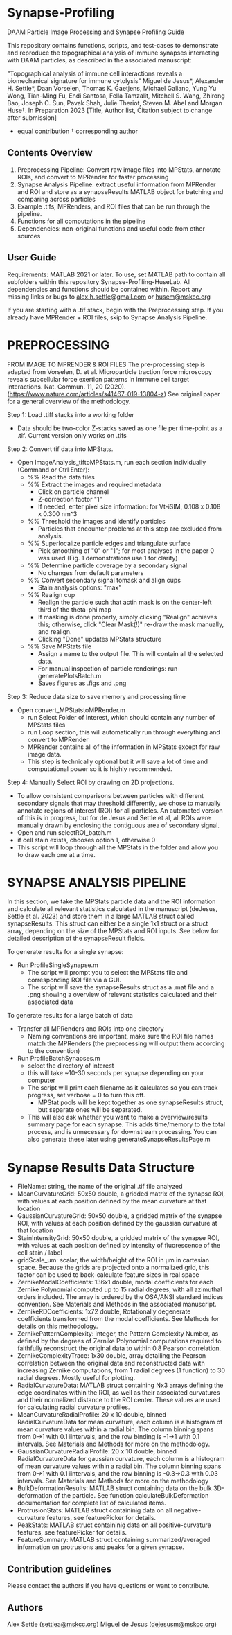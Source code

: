 # Synapse-Profiling

DAAM Particle Image Processing and Synapse Profiling Guide

This repository contains functions, scripts, and test-cases to demonstrate and reproduce the topographical analysis of immune synapses interacting with DAAM particles, as described in the associated manuscript: 

"Topographical analysis of immune cell interactions reveals a biomechanical signature for immune cytolysis"
Miguel de Jesus*, Alexander H. Settle*, Daan Vorselen, Thomas K. Gaetjens, Michael Galiano, Yung Yu Wong, Tian-Ming Fu, Endi Santosa, Fella Tamzalit, Mitchell S. Wang, Zhirong Bao, Joseph C. Sun, Pavak Shah, Julie Theriot, Steven M. Abel and Morgan Huse†.
In Preparation 2023 [Title, Author list, Citation subject to change after submission] 

* equal contribution
† corresponding author


## Contents Overview
1. Preprocessing Pipeline: Convert raw image files into MPStats, annotate ROIs, and convert to MPRender for faster processing
2. Synapse Analysis Pipeline: extract useful information from MPRender and ROI and store as a synapseResults MATLAB object for batching and comparing across particles
3. Example .tifs, MPRenders, and ROI files that can be run through the pipeline. 
4. Functions for all computations in the pipeline
5. Dependencies: non-original functions and useful code from other sources 


## User Guide
Requirements: MATLAB 2021 or later.
To use, set MATLAB path to contain all subfolders within this repository Synapse-Profiling-HuseLab. All dependencies and functions should be contained within. Report any missing links or bugs to alex.h.settle@gmail.com or husem@mskcc.org

If you are starting with a .tif stack, begin with the Preprocessing step. If you already have MPRender + ROI files, skip to Synapse Analysis Pipeline.


# PREPROCESSING

FROM IMAGE TO MPRENDER & ROI FILES
The pre-processing step is adapted from Vorselen, D. et al. Microparticle traction force microscopy reveals subcellular force exertion patterns in immune cell target interactions. Nat. Commun. 11, 20 (2020). (https://www.nature.com/articles/s41467-019-13804-z)
See original paper for a general overview of the methodology. 

Step 1: Load .tiff stacks into a working folder
- Data should be two-color Z-stacks saved as one file per time-point as a .tif. Current version only works on .tifs 

Step 2: Convert tif data into MPStats. 
- Open ImageAnalysis_tiftoMPStats.m, run each section individually (Command or Ctrl Enter):
	- %% Read the data files
	- %% Extract the images and required metadata
		- Click on particle channel
		- Z-correction factor "1"
		- If needed, enter pixel size information: for Vt-iSIM, 0.108 x 0.108 x 0.300 nm^3
	- %% Threshold the images and identify particles
		- Particles that encounter problems at this step are excluded from analysis. 
	- %% Superlocalize particle edges and triangulate surface
		- Pick smoothing of "0" or "1"; for most analyses in the paper 0 was used (Fig. 1 demonstrations use 1 for clarity)
	- %% Determine particle coverage by a secondary signal
		- No changes from default parameters
	- %% Convert secondary signal tomask and align cups
		- Stain analysis options: "max"
	- %% Realign cup
		- Realign the particle such that actin mask is on the center-left third of the theta-phi map
		- If masking is done properly, simply clicking "Realign" achieves this; otherwise, click "Clear Mask(!)" re-draw the mask manually, and realign.
		- Clicking "Done" updates MPStats structure
	- %% Save MPStats file
		- Assign a name to the output file. This will contain all the selected data.
		- For manual inspection of particle renderings: run generatePlotsBatch.m
		- Saves figures as .figs and .png 
		
Step 3: Reduce data size to save memory and processing time
- Open convert_MPStatstoMPRender.m
	- run Select Folder of Interest, which should contain any number of MPStats files
	- run Loop section, this will automatically run through everything and convert to MPRender
	- MPRender contains all of the information in MPStats except for raw image data. 
	- This step is technically optional but it will save a lot of time and computational power so it is highly recommended.


Step 4: Manually Select ROI by drawing on 2D projections. 
- To allow consistent comparisons between particles with different secondary signals that may threshold differently, we chose to manually annotate regions of interest (ROI) for all particles. An automated version of this is in progress, but for de Jesus and Settle et al, all ROIs were manually drawn by enclosing the contiguous area of secondary signal. 
- Open and run selectROI_batch.m
- if cell stain exists, chooses option 1, otherwise 0
- This script will loop through all the MPStats in the folder and allow you to draw each one at a time.




# SYNAPSE ANALYSIS PIPELINE
In this section, we take the MPStats particle data and the ROI information and calculate all relevant statistics calculated in the manuscript (deJesus, Settle et al. 2023) and store them in a large MATLAB struct called synapseResults. This struct can either be a single 1x1 struct or a struct array, depending on the size of the MPStats and ROI inputs. See below for detailed description of the synapseResult fields.

To generate results for a single synapse:
- Run ProfileSingleSynapse.m
	- The script will prompt you to select the MPStats file and corresponding ROI file via a GUI.
	- The script will save the synapseResults struct as a .mat file and a .png showing a overview of relevant statistics calculated and their associated data

To generate results for a large batch of data
- Transfer all MPRenders and ROIs into one directory
	- Naming conventions are important, make sure the ROI file names match the MPRenders (the preprocessing will output them according to the convention)
- Run ProfileBatchSynapses.m
	- select the directory of interest
	- this will take ~10-30 seconds per synapse depending on your computer
	- The script will print each filename as it calculates so you can track progress, set verbose = 0 to turn this off. 
		- MPStat pools will be kept together as one synapseResults struct, but separate ones will be separated. 
	- This will also ask whether you want to make a overview/results summary page for each synapse. This adds time/memory to the total process, and is unnecessary for downstream processing. You can also generate these later using generateSynapseResultsPage.m 


# Synapse Results Data Structure
- FileName: string, the name of the original .tif file analyzed
- MeanCurvatureGrid: 50x50 double, a gridded matrix of the synapse ROI, with values at each position defined by the mean curvature at that location
- GaussianCurvatureGrid: 50x50 double, a gridded matrix of the synapse ROI, with values at each position defined by the gaussian curvature at that location
- StainIntensityGrid: 50x50 double, a gridded matrix of the synapse ROI, with values at each position defined by intensity of fluorescence of the cell stain / label
- gridScale_um: scalar, the width/height of the ROI in µm in cartesian space. Because the grids are projected onto a normalized grid, this factor can be used to back-calculate feature sizes in real space
- ZernikeModalCoefficients: 136x1 double, modal coefficients for each Zernike Polynomial computed up to 15 radial degrees, with all azimuthal orders included. The array is ordered by the OSA/ANSI standard indices convention. See Materials and Methods in the associated manuscript. 
- ZernikeRDCoefficients: 1x72 double, Rotationally degenerate coefficients transformed from the modal coefficients. See Methods for details on this methodology.
- ZernikePatternComplexity: integer, the Pattern Complexity Number, as defined by the degrees of Zernike Polynomial computations required to faithfully reconstruct the original data to within 0.8 Pearson correlation. 
- ZernikeComplexityTrace: 1x30 double, array detailing the Pearson correlation between the original data and reconstructed data with increasing Zernike computations, from 1 radial degrees (1 function) to 30 radial degrees. Mostly useful for plotting.
- RadialCurvatureData: MATLAB struct containing Nx3 arrays defining the edge coordinates within the ROI, as well as their associated curvatures and their normalized distance to the ROI center. These values are used for calculating radial curvature profiles.
- MeanCurvatureRadialProfile: 20 x 10 double, binned RadialCurvatureData for mean curvature, each column is a histogram of mean curvature values within a radial bin. The column binning spans from 0->1 with 0.1 iintervals, and the row binding is -1->1 with 0.1 intervals. See Materials and Methods for more on the methodology.
- GaussianCurvatureRadialProfile: 20 x 10 double, binned RadialCurvatureData for gaussian curvature, each column is a histogram of mean curvature values within a radial bin. The column binning spans from 0->1 with 0.1 iintervals, and the row binning is -0.3->0.3 with 0.03 intervals. See Materials and Methods for more on the methodology
- BulkDeformationResults: MATLAB struct containing data on the bulk 3D-deformation of the particle. See function calculateBulkDeformation documentation for complete list of calculated items.
- ProtrusionStats: MATLAB struct containinig data on all negative-curvature features, see featurePicker for details.
- PeakStats: MATLAB struct containinig data on all positive-curvature features, see featurePicker for details.
- FeatureSummary: MATLAB struct containing summarized/averaged information on protrusions and peaks for a given synapse.

## Contribution guidelines
Please contact the authors if you have questions or want to contribute.

## Authors
Alex Settle (settlea@mskcc.org)
Miguel de Jesus (dejesusm@mskcc.org)
